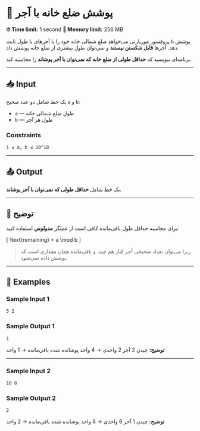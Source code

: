 # 🧱 پوشش ضلع خانه با آجر

**⏱ Time limit:** 1 second
**💾 Memory limit:** 256 MB

پروفسور موریارتی می‌خواهد ضلع شمالی خانه خود را با آجرهای با طول ثابت `b` پوشش دهد. آجرها **قابل شکستن نیستند** و نمی‌توان طول بیشتری از ضلع خانه پوشش داد.

برنامه‌ای بنویسید که **حداقل طولی از ضلع خانه که نمی‌توان با آجر پوشاند** را محاسبه کند.

---

## 📥 Input

یک خط شامل دو عدد صحیح `a` و `b`:

* `a` — طول ضلع شمالی خانه
* `b` — طول هر آجر

### Constraints

```
1 ≤ a, b ≤ 10^18
```

---

## 📤 Output

یک خط شامل **حداقل طولی که نمی‌توان با آجر پوشاند**.

---

## 🧮 توضیح

برای محاسبه حداقل طول باقی‌مانده کافی است از عملگر **مدولوس** استفاده کنید:

[
\text{remaining} = a \mod b
]

> زیرا می‌توان تعداد صحیحی آجر کنار هم چید، و باقی‌مانده همان مقداری است که پوشش داده نمی‌شود.

---

## 🧩 Examples

### Sample Input 1

```
5 2
```

### Sample Output 1

```
1
```

**توضیح:**
چیدن 2 آجر 2 واحدی → 4 واحد پوشانده شده
باقی‌مانده → 1 واحد

---

### Sample Input 2

```
10 8
```

### Sample Output 2

```
2
```

**توضیح:**
چیدن 1 آجر 8 واحدی → 8 واحد پوشانده شده
باقی‌مانده → 2 واحد
